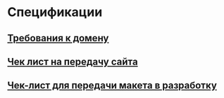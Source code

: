 # Спецификации
## [Требования к домену](https://github.com/iMironRU/web-site-dev/blob/main/5.%20Specs/domain.md)
## [Чек лист на передачу сайта](https://github.com/iMironRU/web-site-dev/blob/main/5.%20Specs/website-acceptance-checklist.md)
## [Чек-лист для передачи макета в разработку](https://github.com/iMironRU/web-site-dev/blob/main/5.%20Specs/website-disigne-checklist.md)
